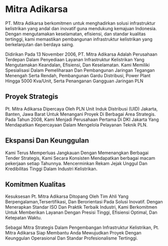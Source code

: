 # Mitra Adikarsa

PT. Mitra Adikarsa berkomitmen untuk menghadirkan solusi infrastruktur kelistrikan yang andal dan inovatif guna mendukung kemajuan Indonesia. Dengan mengutamakan keselamatan, efisiensi, dan standar kualitas tertinggi, kami memastikan pembangunan infrastruktur kelistrikan yang berkelanjutan dan berdaya saing.

Didirikan Pada 13 November 2006, PT. Mitra Adikarsa Adalah Perusahaan Terdepan Dalam Penyediaan Layanan Infrastruktur Kelistrikan Yang Mengutamakan Keandalan, Efisiensi, Dan Keselamatan.
Kami Memiliki Spesialisasi Dalam Pemeliharaan Dan Pembangunan Jaringan Tegangan Menengah Serta Rendah, Pembangunan Gardu Distribusi, Power Plant Hingga 5000 Kva/Unit, Serta Penanganan Gangguan Jaringan PLN

## Proyek Strategis

Pt. Mitra Adikarsa Dipercaya Oleh PLN Unit Induk Distribusi (UID) Jakarta, Banten, Jawa Barat Untuk Menangani Proyek Di Berbagai Area Strategis. Pada Tahun 2008, Kami Menjadi Perusahaan Pertama Di DKI Jakarta Yang Mendapatkan Kepercayaan Dalam Mengelola Pelayanan Teknik PLN.

## Ekspansi Dan Keunggulan

Kami Terus Memperluas Jangkauan Dengan Memenangkan Berbagai Tender Strategis, Kami Secara Konsisten Mendapatkan berbagai macam pekerjaan setiap Tahunnya. Mencerminkan Rekam Jejak Unggul Dan Kredibilitas Tinggi Dalam Industri Kelistrikan.

## Komitmen Kualitas

Kesuksesan Pt. Mitra Adikarsa Ditopang Oleh Tim Ahli Yang Berpengalaman,Tersertifikasi, Dan Berorientasi Pada Solusi Inovatif. 
Dengan Menerapkan Standar ISO Dan Praktik Terbaik Industri, Kami Berkomitmen Untuk Memberikan Layanan Dengan Presisi Tinggi, Efisiensi Optimal, Dan Ketepatan Waktu.

Sebagai Mitra Strategis Dalam Pengembangan Infrastruktur Kelistrikan, Pt. Mitra Adikarsa Siap Membantu Anda Mewujudkan Proyek Dengan Keunggulan Operasional Dan Standar Profesionalisme Tertinggi.